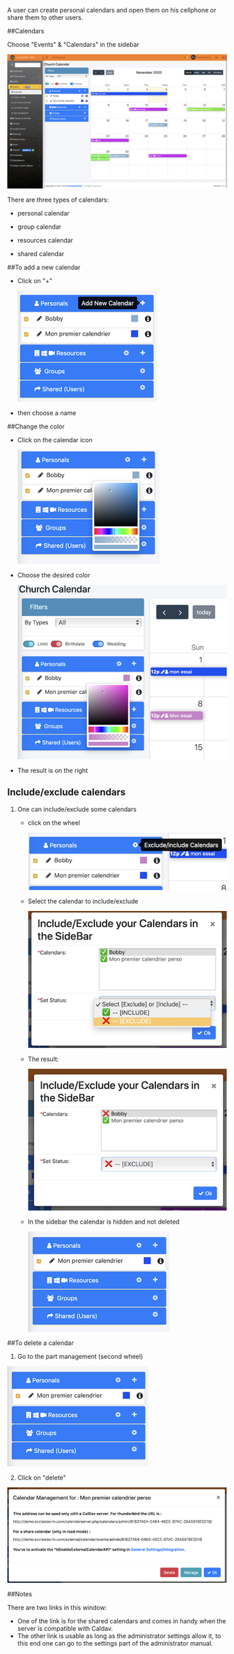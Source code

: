 A user can create personal calendars and open them on his cellphone or share them to other users.

##Calendars

  Choose "Events" & "Calendars" in the sidebar

  ![Screenshot](../../img/person/user5.png)

There are three types of calendars:

- personal calendar

- group calendar

- resources calendar

- shared calendar

##To add a new calendar

- Click on "+"

  ![Screenshot](../../img/person/user6.png)

- then choose a name

##Change the color

- Click on the calendar icon

  ![Screenshot](../../img/person/user12.png)

- Choose the desired color

  ![Screenshot](../../img/person/user13.png)

- The result is on the right


## Include/exclude calendars

1. One can include/exclude some calendars

    -  click on the wheel

       ![Screenshot](../../img/person/user7.png)

    - Select the calendar to include/exclude

       ![Screenshot](../../img/person/user8.png)

    - The result:

       ![Screenshot](../../img/person/user9.png)

    - In the sidebar the calendar is hidden and not deleted

       ![Screenshot](../../img/person/user10.png)

##To delete a calendar

1. Go to the part management (second wheel)

![Screenshot](../../img/person/user10.png)

2. Click on "delete"

![Screenshot](../../img/person/user11.png)

##Notes

There are two links in this window:
- One of the link is for the shared calendars and comes in handy when the server is compatible with Caldav.
- The other link is usable as long as the administrator settings allow it, to this end one can go to the settings part of the administrator manual.
